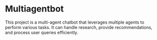 # Multiagentbot
This project is a multi-agent chatbot that leverages multiple agents to perform various tasks. It can handle research, provide recommendations, and process user queries efficiently.
